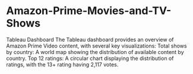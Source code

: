 # Amazon-Prime-Movies-and-TV-Shows
Tableau Dashboard
The Tableau dashboard provides an overview of Amazon Prime Video content, with several key visualizations:  Total shows by country:  A world map showing the distribution of available content by country.  Top 12 ratings:  A circular chart displaying the distribution of ratings, with the 13+ rating having 2,117 votes.  
